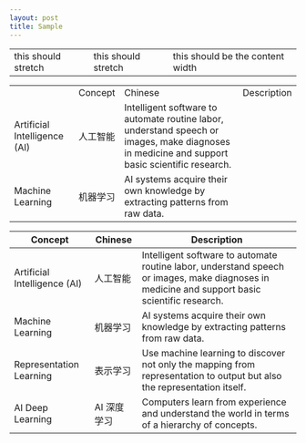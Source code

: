 ```yaml
---
layout: post
title: Sample
---
```


<table style="width: 100%;">
<tr>
    <td class="block">this should stretch</td>
    <td class="block">this should stretch</td>
    <td class="block">this should be the content width</td>
</tr>
</table>


<table style="width: 100%;">
	<th>
		<td>Concept</td>
		<td>Chinese</td>
		<td tyle="word-break: break-all">Description</td>
	</th>
<tr>
    <td class="block">Artificial Intelligence (AI)</td>
    <td class="block">人工智能</td>
    <td tyle="word-break: break-all">Intelligent software to automate routine labor, understand speech or images, make diagnoses in medicine and support basic scientific research.</td>
</tr>
<tr>
    <td class="block">Machine Learning</td>
    <td class="block">机器学习</td>
    <td tyle="word-break: break-all">AI systems acquire their own knowledge by extracting patterns from raw data.</td>
</tr>
</table>


| Concept | Chinese | Description |
|------------------------------|---------|-------------|
| Artificial Intelligence (AI) | 人工智能 | Intelligent software to automate routine labor, understand speech or images, make diagnoses in medicine and support basic scientific research. |
| Machine Learning | 机器学习 | AI systems acquire their own knowledge by extracting patterns from raw data. |
| Representation Learning | 表示学习 | Use machine learning to discover not only the mapping from representation to output but also the representation itself. |
| AI Deep Learning | AI 深度学习 | Computers learn from experience and understand the world in terms of a hierarchy of concepts. |